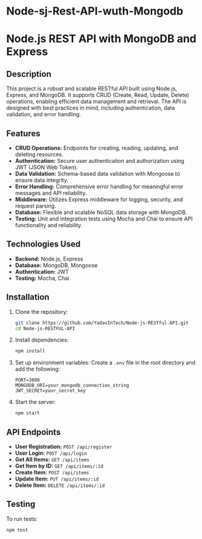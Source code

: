 # Node-sj-Rest-API-wuth-Mongodb

# Node.js REST API with MongoDB and Express

## Description
This project is a robust and scalable RESTful API built using Node.js, Express, and MongoDB. It supports CRUD (Create, Read, Update, Delete) operations, enabling efficient data management and retrieval. The API is designed with best practices in mind, including authentication, data validation, and error handling.

## Features
- **CRUD Operations:** Endpoints for creating, reading, updating, and deleting resources.
- **Authentication:** Secure user authentication and authorization using JWT (JSON Web Token).
- **Data Validation:** Schema-based data validation with Mongoose to ensure data integrity.
- **Error Handling:** Comprehensive error handling for meaningful error messages and API reliability.
- **Middleware:** Utilizes Express middleware for logging, security, and request parsing.
- **Database:** Flexible and scalable NoSQL data storage with MongoDB.
- **Testing:** Unit and integration tests using Mocha and Chai to ensure API functionality and reliability.

## Technologies Used
- **Backend:** Node.js, Express
- **Database:** MongoDB, Mongoose
- **Authentication:** JWT
- **Testing:** Mocha, Chai

## Installation

1. Clone the repository:
    ```bash
    git clone https://github.com/YadavInTech/Node-js-RESTful-API.git
    cd Node-js-RESTFUL-API
    ```

2. Install dependencies:
    ```bash
    npm install
    ```

3. Set up environment variables:
    Create a `.env` file in the root directory and add the following:
    ```env
    PORT=3000
    MONGODB_URI=your_mongodb_connection_string
    JWT_SECRET=your_secret_key
    ```

4. Start the server:
    ```bash
    npm start
    ```

## API Endpoints

- **User Registration:** `POST /api/register`
- **User Login:** `POST /api/login`
- **Get All Items:** `GET /api/items`
- **Get Item by ID:** `GET /api/items/:id`
- **Create Item:** `POST /api/items`
- **Update Item:** `PUT /api/items/:id`
- **Delete Item:** `DELETE /api/items/:id`

## Testing

To run tests:
```bash
npm test

